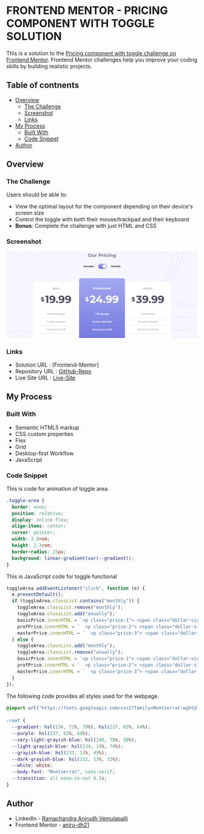 # FRONTEND MENTOR - PRICING COMPONENT WITH TOGGLE SOLUTION

This is a solution to the [Pricing component with toggle challenge on Frontend Mentor](https://www.frontendmentor.io/challenges/pricing-component-with-toggle-8vPwRMIC). Frontend Mentor challenges help you improve your coding skills by building realistic projects.

## Table of contnents

- [Overview](#overview)
  - [The Challenge](#the-challenge)
  - [Screenshot](#screenshot)
  - [Links](#links)
- [My Process](#my-process)
  - [Built With](#built-with)
  - [Code Snippet](#code-snippet)
- [Author](#author)

## Overview

### The Challenge

Users should be able to:

- View the optimal layout for the component depending on their device's screen size
- Control the toggle with both their mouse/trackpad and their keyboard
- **Bonus**: Complete the challenge with just HTML and CSS

### Screenshot

![preview](./preview.png)

### Links

- Solution URL : [Frontend-Mentor]
- Repository URL : [GitHub-Repo](https://github.com/aniru-dh21/Pricing-Component-With-Toggle/tree/main)
- Live Site URL : [Live-Site](https://aniru-dh21.github.io/Pricing-Component-With-Toggle/)

## My Process

### Built With

- Semantic HTML5 markup
- CSS custom properties
- Flex
- Grid
- Desktop-first Workflow
- JavaScript

### Code Snippet

This is code for animation of toggle area.
```css
.toggle-area {
  border: none;
  position: relative;
  display: inline-flex;
  align-items: center;
  cursor: pointer;
  width: 3.8rem;
  height: 2.3rem;
  border-radius: 25px;
  background: linear-gradient(var(--gradient));
}
```

This is JavaScript code for toggle functional
```js
toggleArea.addEventListener("click", function (e) {
  e.preventDefault();
  if (toggleArea.classList.contains("monthly")) {
    toggleArea.classList.remove("monthly");
    toggleArea.classList.add("anually");
    basicPrice.innerHTML = `<p class="price-1"> <span class="dollar-sign">&dollar;</span>199.99</p>`;
    profPrice.innerHTML = `  <p class="price-2"> <span class="dollar-sign">&dollar;</span>249.99</p>`;
    masterPrice.innerHTML = `  <p class="price-3"> <span class="dollar-sign">&dollar;</span>399.99</p>`;
  } else {
    toggleArea.classList.add("monthly");
    toggleArea.classList.remove("anually");
    basicPrice.innerHTML = `<p class="price-1"> <span class="dollar-sign">&dollar;</span>19.99</p>`;
    profPrice.innerHTML = `  <p class="price-2"> <span class="dollar-sign">&dollar;</span>24.99</p>`;
    masterPrice.innerHTML = `  <p class="price-3"> <span class="dollar-sign">&dollar;</span>39.99</p>`;
  }
});
```

The following code provides all styles used for the webpage.
```css
@import url("https://fonts.googleapis.com/css2?family=Montserrat:wght@700&display=swap");

:root {
  --gradient: hsl(236, 72%, 79%), hsl(237, 63%, 64%);
  --purple: hsl(237, 63%, 64%);
  --very-light-grayish-blue: hsl(240, 78%, 98%);
  --light-grayish-blue: hsl(234, 14%, 74%);
  --grayish-blue: hsl(233, 13%, 49%);
  --dark-grayish-blue: hsl(232, 13%, 33%);
  --white: white;
  --body-font: "Montserrat", sans-serif;
  --transition: all ease-in-out 0.3s;
}
```

## Author

- LinkedIn - [Ramachandra Anirudh Vemulapalli](https://www.linkedin.com/in/ramachandra-anirudh-vemulapalli-554b551ba/)
- Frontend Mentor - [aniru-dh21](https://www.frontendmentor.io/profile/aniru-dh21)
